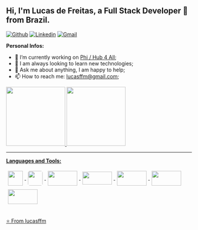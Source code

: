 ## Hi, I'm Lucas de Freitas, a Full Stack Developer 🚀 from Brazil.

[![Github](https://img.shields.io/badge/-Github-000?style=flat&logo=Github&logoColor=white)](https://github.com/lucasffm)
[![Linkedin](https://img.shields.io/badge/-LinkedIn-blue?style=flat&logo=Linkedin&logoColor=white)](https://www.linkedin.com/in/lucasffm)
[![Gmail](https://img.shields.io/badge/-Gmail-c14438?style=flat&logo=Gmail&logoColor=white)](mailto:lucasffm@gmail.com)

**Personal Infos:**

- 💼 I’m currently working on [Phi / Hub 4 All](https://somosphi.com/);
- 🔧   I am always looking to learn new technologies;
- 💬 Ask me about anything, I am happy to help;
- 📫 How to reach me: lucasffm@gmail.com;

<div>
  <div>
    <a href="https://github.com/lucasffm">
    <img height="160" src="https://github-readme-stats.vercel.app/api?username=lucasffm&show_icons=true&theme=dark&include_all_commits=true&count_private=true"/>
    <img height="160" src="https://github-readme-stats.vercel.app/api/top-langs/?username=lucasffm&layout=compact&langs_count=7&theme=dark"/>
  </div>



<hr />

**Languages and Tools:**
<div style="display: inline_block">
  <img align="center" style="margin: 5px" width="40" height="40" src="https://upload.vectorlogo.zone/logos/typescriptlang/images/235f610f-bc79-428a-9511-b3de5c3b1208.svg" />
  <img align="center" style="margin: 5px; border-radius: 5px" width="40" height="40" src="https://upload.vectorlogo.zone/logos/javascript/images/239ec8a4-163e-4792-83b6-3f6d96911757.svg" />
  <img align="center" style="margin: 5px" width="80" height="40" src="https://www.vectorlogo.zone/logos/nestjs/nestjs-ar21.svg" />
  <img align="center" style="margin: 5px" width="80" height="35" src="https://www.vectorlogo.zone/logos/nodejs/nodejs-horizontal.svg" />
  <img align="center" style="margin: 5px" width="80" height="40" src="https://raw.githubusercontent.com/prplx/svg-logos/5585531d45d294869c4eaab4d7cf2e9c167710a9/svg/vue.svg" />
  <img align="center" style="margin: 5px" width="80" height="40" src="https://www.vectorlogo.zone/logos/reactjs/reactjs-ar21.svg" />
  <img align="center" style="margin: 5px" width="80" height="40" src="https://www.vectorlogo.zone/logos/angular/angular-ar21.svg" />
  </div>
</div>
<br>

⭐️ From [lucasffm](https://github.com/lucasffm)
